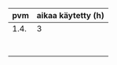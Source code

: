 | pvm | aikaa käytetty (h) |
|---|---|
| 1.4.  | 3 |
|   |   |
|   |   |
|   |   |
|   |   |
|   |   |
|   |   |
|   |   |

